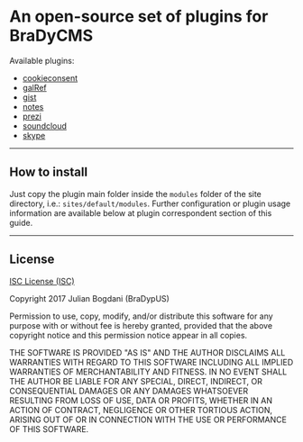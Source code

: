 # An open-source set of plugins for BraDyCMS

Available plugins:
- [cookieconsent](cookieconsent/README.md)
- [galRef](galRef/README.md)
- [gist](gist/README.md)
- [notes](notes/README.md)
- [prezi](prezi/README.md)
- [soundcloud](soundcloud/README.md)
- [skype](skype/README.md)

---

## How to install
Just copy the plugin main folder inside the `modules` folder of the site directory, i.e.: `sites/default/modules`. Further configuration or plugin usage information are available below at plugin correspondent section of this guide.

---

## License

[ISC License (ISC)](https://opensource.org/licenses/ISC)

Copyright 2017 Julian Bogdani (BraDypUS)

Permission to use, copy, modify, and/or distribute this software for any purpose with or without fee is hereby granted, provided that the above copyright notice and this permission notice appear in all copies.

THE SOFTWARE IS PROVIDED "AS IS" AND THE AUTHOR DISCLAIMS ALL WARRANTIES WITH REGARD TO THIS SOFTWARE INCLUDING ALL IMPLIED WARRANTIES OF MERCHANTABILITY AND FITNESS. IN NO EVENT SHALL THE AUTHOR BE LIABLE FOR ANY SPECIAL, DIRECT, INDIRECT, OR CONSEQUENTIAL DAMAGES OR ANY DAMAGES WHATSOEVER RESULTING FROM LOSS OF USE, DATA OR PROFITS, WHETHER IN AN ACTION OF CONTRACT, NEGLIGENCE OR OTHER TORTIOUS ACTION, ARISING OUT OF OR IN CONNECTION WITH THE USE OR PERFORMANCE OF THIS SOFTWARE.
